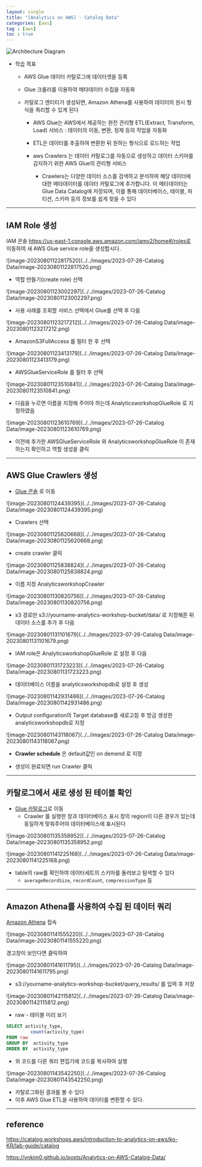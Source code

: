 ```yaml
---
layout: single
title: "[Analytics on AWS] - Catalog Data"
categories: [aws]
tag : [aws]
toc : true
---
```


![Architecture Diagram](https://static.us-east-1.prod.workshops.aws/public/9b2d1982-fdcf-4207-ba26-71a458796115/static/images/catalog.png?classes=shadow)

- 학습 목표

  - AWS Glue 데이터 카탈로그에 데이터셋을 등록

  - Glue 크롤러를 이용하여 메타데이터 수집을 자동화

  - 카탈로그 엔티티가 생성되면, Amazon Athena를 사용하여 데이터의 원시 형식을 쿼리할 수 있게 된다

    - AWS Glue는 AWS에서 제공하는 완전 관리형 ETL(Extract, Transform, Load) 서비스 : 데이터의 이동, 변환, 정제 등의 작업을 자동화

    - ETL은 데이터를 추출하여 변환한 뒤 원하는 형식으로 로드하는 작업
    
    - aws Crawlers 는 데이터 카탈로그를 자동으로 생성하고 데이터 스키마를 감지하기 위한 AWS Glue의 관리형 서비스
      - Crawlers는 다양한 데이터 소스를 검색하고 분석하여 해당 데이터에 대한 메타데이터를 데이터 카탈로그에 추가합니다. 이 메타데이터는 Glue Data Catalog에 저장되며, 이를 통해 데이터베이스, 테이블, 파티션, 스키마 등의 정보를 쉽게 찾을 수 있다
    

---

## IAM Role 생성

IAM 콘솔 https://us-east-1.console.aws.amazon.com/iamv2/home#/roles로 이동하여 새 AWS Glue service role을 생성합시다.

![image-20230801122817520](../../images/2023-07-26-Catalog Data/image-20230801122817520.png)

- 역할 만들기(create role) 선택

![image-20230801123002297](../../images/2023-07-26-Catalog Data/image-20230801123002297.png)

- 사용 사례를 조회할 서비스 선택에서 Glue를 선택 후 다음

![image-20230801123217212](../../images/2023-07-26-Catalog Data/image-20230801123217212.png)

- AmazonS3FullAccess 를 필터 한 후 선택

![image-20230801123413179](../../images/2023-07-26-Catalog Data/image-20230801123413179.png)

- AWSGlueServiceRole 를 필터 후 선택

![image-20230801123510841](../../images/2023-07-26-Catalog Data/image-20230801123510841.png)

- 다음을 누르면 이름을 지정해 주어야 하는데 AnalyticsworkshopGlueRole 로 지정하였음

![image-20230801123610769](../../images/2023-07-26-Catalog Data/image-20230801123610769.png)

- 이전에 추가한 AWSGlueServiceRole 와 AnalyticsworkshopGlueRole 이 존재하는지 확인하고 역할 생성을 클릭



---

## AWS Glue Crawlers 생성

- [Glue 콘솔](https://us-east-1.console.aws.amazon.com/glue/home?region=us-east-1#/v2/getting-started) 로 이동

![image-20230801124439395](../../images/2023-07-26-Catalog Data/image-20230801124439395.png)

- Crawlers 선택

![image-20230801125620668](../../images/2023-07-26-Catalog Data/image-20230801125620668.png)

- create crawler 클릭

![image-20230801125838824](../../images/2023-07-26-Catalog Data/image-20230801125838824.png)

-  이름 지정 AnalyticsworkshopCrawler

![image-20230801130820756](../../images/2023-07-26-Catalog Data/image-20230801130820756.png)

- s3 경로만 s3://yourname-analytics-workshop-bucket/data/ 로 지정해준 뒤 데이터 소스를 추가 후 다음

![image-20230801131101679](../../images/2023-07-26-Catalog Data/image-20230801131101679.png)

- IAM role은 AnalyticsworkshopGlueRole 로 설정 후 다음

![image-20230801131723223](../../images/2023-07-26-Catalog Data/image-20230801131723223.png)

- 데이터베이스 이름을 analyticsworkshopdb로 설정 후 생성

![image-20230801142931486](../../images/2023-07-26-Catalog Data/image-20230801142931486.png)

- Output configuration의 Target database를 새로고침 후 방금 생성한analyticsworkshopdb로 지정

![image-20230801143118067](../../images/2023-07-26-Catalog Data/image-20230801143118067.png)

- **Crawler schedule** 은 default값인 on demend 로 지정

- 생성이 완료되면 run Crawler 클릭

---

## 카탈로그에서 새로 생성 된 테이블 확인

- [Glue 카탈로그](https://us-east-1.console.aws.amazon.com/glue/home?region=us-east-1#/v2/data-catalog/databases)로 이동
  - Crawler 를 실행한 창과 데이터베이스 표시 창의 region이 다른 경우가 있는데 동일하게 맞춰주어야 데이터베이스에 표시된다

![image-20230801135358952](../../images/2023-07-26-Catalog Data/image-20230801135358952.png)

![image-20230801141225168](../../images/2023-07-26-Catalog Data/image-20230801141225168.png)

- table의 raw를 확인하여 데이터세트의 스키마를 둘러보고 탐색할 수 있다
  - `averageRecordSize`, `recordCount`, `compressionType` 등



---

## Amazon Athena를 사용하여 수집 된 데이터 쿼리

[Amazon Athena](https://us-east-1.console.aws.amazon.com/athena/home?region=us-east-1#query) 접속

![image-20230801141555220](../../images/2023-07-26-Catalog Data/image-20230801141555220.png)

경고창이 보인다면 클릭하여

![image-20230801141611795](../../images/2023-07-26-Catalog Data/image-20230801141611795.png)

-  s3://yourname-analytics-workshop-bucket/query_results/ 를 입력 후 저장

![image-20230801142115812](../../images/2023-07-26-Catalog Data/image-20230801142115812.png)

- raw - 테이블 미리 보기

```sql
SELECT activity_type,
         count(activity_type)
FROM raw
GROUP BY  activity_type
ORDER BY  activity_type
```

- 위 코드를 다른 쿼리 편집기에 코드를 복사하여 실행

![image-20230801143542250](../../images/2023-07-26-Catalog Data/image-20230801143542250.png)

- 카탈로그화된 결과를 볼 수 있다
- 이후 AWS Glue ETL을 사용하여 데이터를 변환할 수 있다.

---

## reference

https://catalog.workshops.aws/introduction-to-analytics-on-aws/ko-KR/lab-guide/catalog

https://ynkim0.github.io/posts/Analytics-on-AWS-Catalog-Data/